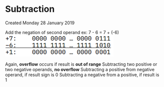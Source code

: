 # Subtraction
Created Monday 28 January 2019

Add the negation of second operand
ex: 7 - 6 = 7 + (-6)
![](./Subtraction/pasted_image.png)

Again, **overflow** occurs if result is **out of range**
Subtracting two positive or two negative operands, **no overflow**
Subtracting a positive from negative operand, if result sign is 0
Subtracting a negative from a positive, if result is 1



